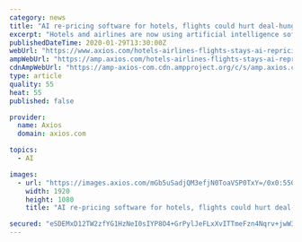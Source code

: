 ```yaml
---
category: news
title: "AI re-pricing software for hotels, flights could hurt deal-hungry consumers"
excerpt: "Hotels and airlines are now using artificial intelligence software to re-price tickets and stays, sometimes dozens of times a day, the New York Times reports. Why it matters: More often not this is resulting in higher prices for consumers, as great deals are removed from travel websites and replaced by higher prices when the AI software notices ..."
publishedDateTime: 2020-01-29T13:30:00Z
webUrl: "https://www.axios.com/hotels-airlines-flights-stays-ai-repricing-4579978d-eb0d-4d79-893e-17c4dce2af05.html"
ampWebUrl: "https://amp.axios.com/hotels-airlines-flights-stays-ai-repricing-4579978d-eb0d-4d79-893e-17c4dce2af05.html"
cdnAmpWebUrl: "https://amp-axios-com.cdn.ampproject.org/c/s/amp.axios.com/hotels-airlines-flights-stays-ai-repricing-4579978d-eb0d-4d79-893e-17c4dce2af05.html"
type: article
quality: 55
heat: 55
published: false

provider:
  name: Axios
  domain: axios.com

topics:
  - AI

images:
  - url: "https://images.axios.com/mGb5uSadjQM3efjN0ToaVSP0TxY=/0x0:5508x3098/1920x1080/2020/01/29/1580302455546.jpg"
    width: 1920
    height: 1080
    title: "AI re-pricing software for hotels, flights could hurt deal-hungry consumers"

secured: "eSDEMxD12TW2zfYG1HzNeI0sIYP8O4+GrPylJeFLxXvITTmeFzn4Nqrv+jwW3PPFehbaCj7tAHCSbEiv1HAv6260ed7NyVxOVjRIyjpVroSSJVRcBEFTzjnk9M1OzaxhgdhwkjIQmuTkxhxTIFPrYOvoc6EtG1pZ1T8WFlmCKqFU8eVioGEuUhsxo+MaQJP3PT+Syc5qOsk7+NREaJafi2P2JkLG065xWHjSc1U+TKINCT5r0ptqgWNTPy5qP0or9GQTnuhGihHIbH1Za/lh/p2+XfrCFukqmRy30G+lGzhY+vYO/Uo2Ptb+uZKQyufW;AmtR0RIpsTq7BWEJ893PtQ=="
---
```


